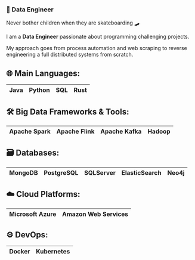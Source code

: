 ### 🚀 Data Engineer

Never bother children when they are skateboarding 🛹

I am a **Data Engineer** passionate about programming challenging projects. 

My approach goes from process automation and web scraping to reverse engineering a full distributed systems from scratch.

## 🌐 **Main Languages**:
| Java | Python | SQL | Rust |
| ---- | ------ | --- | ---- |

## 🛠️ **Big Data Frameworks & Tools**:
| Apache Spark | Apache Flink | Apache Kafka | Hadoop |
| ------------ | ------------ | ------------ | ------ |

## 🗃️ **Databases**:
| MongoDB | PostgreSQL | SQLServer | ElasticSearch | Neo4j |
| ------- | ---------- | --------- | ------------- | ----- |

## ☁️ **Cloud Platforms**:
| Microsoft Azure | Amazon Web Services |
| --------------- | ------------------ |

## ⚙️ **DevOps**:
| Docker | Kubernetes |
| ------ | ---------- |